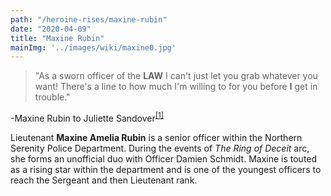 ```yaml
---
path: "/heroine-rises/maxine-rubin"
date: "2020-04-09"
title: "Maxine Rubin"
mainImg: '../images/wiki/maxine0.jpg'
---
```

<div class="char-quote">
<blockquote>
 "As a sworn officer of the <b>LAW</b> I can't just let you grab whatever you want! There's a line to how much I'm willing to for you before <b>I</b> get in trouble."
</blockquote>
<p>-Maxine Rubin to Juliette Sandover<sup><a href="https://www.ezequielespinoza.com/heroine-rises/6/12">[1]</a></sup></p>
</div>

Lieutenant **Maxine Amelia Rubin** is a senior officer within the Northern Serenity Police Department. During the events of *The Ring of Deceit* arc, she forms an unofficial duo with Officer Damien Schmidt. Maxine is touted as a rising star within the department and is one of the youngest officers to reach the Sergeant and then Lieutenant rank. 
